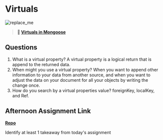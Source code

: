 # Virtuals

![replace_me](https://codeworks.blob.core.windows.net/public/assets/img/illustrations/placeholder.svg)

> **📖 [Virtuals in Mongoose](https://codeworksacademy.com/fs-student-guide/resources/wk5/04-Virtuals)**

## Questions

1. What is a virtual property?
A virtual property is a logical return that is append to the returned data. 
2. When might you use a virtual property? 
When you want to append other information to your data from another source, and when you want to adjust the data on your document for all your objects by writing the change once. 
3. How do you search by a virtual properties value?
foreignKey, localKey, and Ref. 
## Afternoon Assignment Link

**[Repo](https://github.com/BDVassar/BaldBaddies)**

Identify at least 1 takeaway from today's assignment
